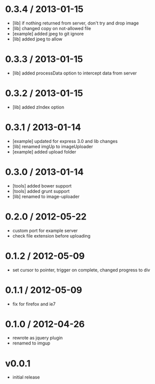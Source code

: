 
0.3.4 / 2013-01-15 
==================

  * [lib] if nothing returned from server, don't try and drop image
  * [lib] changed copy on not-allowed file
  * [example] added jpeg to git ignore
  * [lib] added jpeg to allow

0.3.3 / 2013-01-15 
==================

  * [lib] added processData option to intercept data from server

0.3.2 / 2013-01-15 
==================

  * [lib] added zIndex option

0.3.1 / 2013-01-14 
==================

  * [example] updated for express 3.0 and lib changes
  * [lib] renamed imgUp to imageUploader
  * [example] added upload folder

0.3.0 / 2013-01-14 
==================

  * [tools] added bower support
  * [tools] added grunt support
  * [lib] renamed to image-uploader

0.2.0 / 2012-05-22 
==================

  * custom port for example server
  * check file extension before uploading

0.1.2 / 2012-05-09 
==================

  * set cursor to pointer, trigger on complete, changed progress to div

0.1.1 / 2012-05-09 
==================

  * fix for firefox and ie7

0.1.0 / 2012-04-26 
==================

  * rewrote as jquery plugin
  * renamed to imgup

# v0.0.1
- initial release

